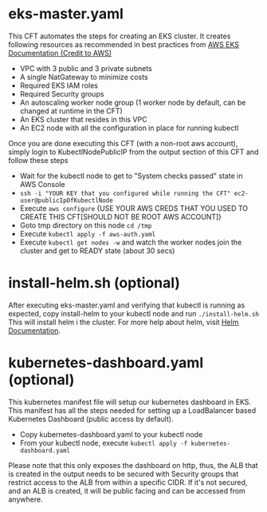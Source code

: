 # eks-master.yaml
This CFT automates the steps for creating an EKS cluster. It creates following resources as recommended in best practices from [AWS EKS Documentation (Credit to AWS)](https://docs.aws.amazon.com/eks/latest/userguide/what-is-eks.html)
* VPC with 3 public and 3 private subnets
* A single NatGateway to minimize costs
* Required EKS IAM roles
* Required Security groups
* An autoscaling worker node group (1 worker node by default, can be changed at runtime in the CFT)
* An EKS cluster that resides in this VPC
* An EC2 node with all the configuration in place for running kubectl

Once you are done executing this CFT (with a non-root aws account), simply login to KubectlNodePublicIP 
from the output section of this CFT and follow these steps
* Wait for the kubectl node to get to "System checks passed" state in AWS Console
* `ssh -i "YOUR KEY that you configured while running the CFT" ec2-user@publicIpOfKubectlNode`
* Execute `aws configure` {USE YOUR AWS CREDS THAT YOU USED TO CREATE THIS CFT[SHOULD NOT BE ROOT AWS ACCOUNT]}
* Goto tmp directory on this node `cd /tmp`
* Execute `kubectl apply -f aws-auth.yaml`
* Execute `kubectl get nodes -w` and watch the worker nodes join the cluster and get to READY state (about 30 secs)

# install-helm.sh (optional)
After executing eks-master.yaml and verifying that kubectl is running as expected, copy install-helm to your kubectl node and run `./install-helm.sh`
This will install helm i the cluster. For more help about helm, visit [Helm Documentation](https://docs.helm.sh/).

# kubernetes-dashboard.yaml (optional)
This kubernetes manifest file will setup our kubernetes dashboard in EKS. This manifest has all the steps needed for setting up a LoadBalancer based Kubernetes Dashboard (public access by default).

* Copy kubernetes-dashboard.yaml to your kubectl node
* From your kubectl node, execute `kubectl apply -f kubernetes-dashboard.yaml`

Please note that this only exposes the dashboard on http, thus, the ALB that is created in the output needs to be secured with Security groups that restrict access to the ALB from within a specific CIDR. If it's not secured, and an ALB is created, it will be public facing and can be accessed from anywhere.
